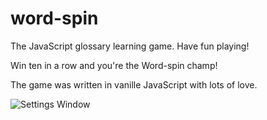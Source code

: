 # word-spin
The JavaScript glossary learning game. Have fun playing!

Win ten in a row and you're the Word-spin champ!

The game was written in vanille JavaScript with lots of love.

![Settings Window](https://res.cloudinary.com/angelrodriguez/image/upload/v1543806642/Screen_Shot_2018-12-02_at_10.09.05_PM.png)
